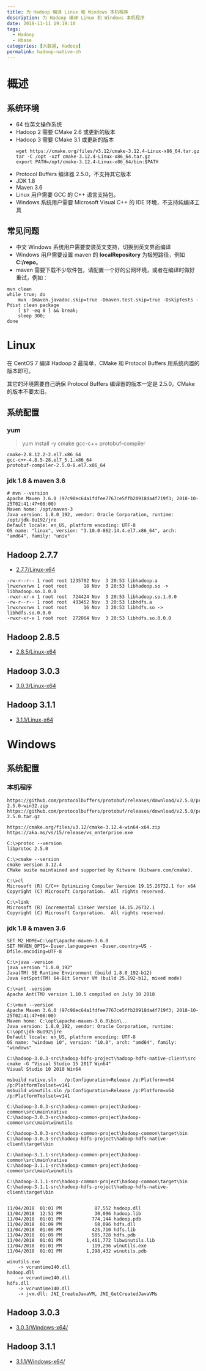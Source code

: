 ```yaml
---
title: 为 Hadoop 编译 Linux 和 Windows 本机程序
description: 为 Hadoop 编译 Linux 和 Windows 本机程序
date: 2018-11-11 19:19:10
tags:
  - Hadoop
  - Hbase
categories: [大数据, Hadoop]
permalink: hadoop-native-zh
---
```


# 概述
## 系统环境
+ 64 位英文操作系统
+ Hadoop 2 需要 CMake 2.6 或更新的版本
+ Hadoop 3 需要 CMake 3.1 或更新的版本
    ```
    wget https://cmake.org/files/v3.12/cmake-3.12.4-Linux-x86_64.tar.gz
    tar -C /opt -xzf cmake-3.12.4-Linux-x86_64.tar.gz
    export PATH=/opt/cmake-3.12.4-Linux-x86_64/bin:$PATH
    ```
+ Protocol Buffers 编译器 2.5.0，不支持其它版本
+ JDK 1.8
+ Maven 3.6
+ Linux 用户需要 GCC 的 C++ 语言支持包。
+ Windows 系统用户需要 Microsoft Visual C++ 的 IDE 环境，不支持纯编译工具

## 常见问题
+ 中文 Windows 系统用户需要安装英文支持，切换到英文界面编译
+ Windows 用户需要设置 maven 的 **localRepository** 为极短路径，例如 **C:/repo**。
+ maven 需要下载不少软件包，请配置一个好的公网环境，或者在编译时做好重试，例如：

```
mvn clean
while true; do 
    mvn -Dmaven.javadoc.skip=true -Dmaven.test.skip=true -DskipTests -Pdist clean package
    [ $? -eq 0 ] && break;
    sleep 300;
done
```

# Linux
在 CentOS 7 编译 Hadoop 2 最简单，CMake 和 Protocol Buffers 用系统内置的版本即可。

其它的环境需要自己确保 Protocol Buffers 编译器的版本一定是 2.5.0。CMake 的版本不要太旧。


## 系统配置
### yum
> yum install -y cmake gcc-c++ protobuf-compiler
```
cmake-2.8.12.2-2.el7.x86_64
gcc-c++-4.8.5-28.el7_5.1.x86_64
protobuf-compiler-2.5.0-8.el7.x86_64
```

### jdk 1.8 & maven 3.6
```
# mvn --version
Apache Maven 3.6.0 (97c98ec64a1fdfee7767ce5ffb20918da4f719f3; 2018-10-25T02:41:47+08:00)
Maven home: /opt/maven-3
Java version: 1.8.0_192, vendor: Oracle Corporation, runtime: /opt/jdk-8u192/jre
Default locale: en_US, platform encoding: UTF-8
OS name: "linux", version: "3.10.0-862.14.4.el7.x86_64", arch: "amd64", family: "unix"
```

## Hadoop 2.7.7
+ [2.7.7/Linux-x64](https://github.com/songdongsheng/hadoop-native/tree/master/2.7.7/Linux-x64)
```
-rw-r--r-- 1 root root 1235702 Nov  3 20:53 libhadoop.a
lrwxrwxrwx 1 root root      18 Nov  3 20:53 libhadoop.so -> libhadoop.so.1.0.0
-rwxr-xr-x 1 root root  724424 Nov  3 20:53 libhadoop.so.1.0.0
-rw-r--r-- 1 root root  433452 Nov  3 20:53 libhdfs.a
lrwxrwxrwx 1 root root      16 Nov  3 20:53 libhdfs.so -> libhdfs.so.0.0.0
-rwxr-xr-x 1 root root  272064 Nov  3 20:53 libhdfs.so.0.0.0
```

## Hadoop 2.8.5
+ [2.8.5/Linux-x64](https://github.com/songdongsheng/hadoop-native/tree/master/2.8.5/Linux-x64)

## Hadoop 3.0.3
+ [3.0.3/Linux-x64](https://github.com/songdongsheng/hadoop-native/tree/master/3.0.3/Linux-x64)

## Hadoop 3.1.1
+ [3.1.1/Linux-x64](https://github.com/songdongsheng/hadoop-native/tree/master/3.1.1/Linux-x64)

# Windows
## 系统配置
### 本机程序
```
https://github.com/protocolbuffers/protobuf/releases/download/v2.5.0/protoc-2.5.0-win32.zip
https://github.com/protocolbuffers/protobuf/releases/download/v2.5.0/protobuf-2.5.0.tar.gz

https://cmake.org/files/v3.12/cmake-3.12.4-win64-x64.zip
https://aka.ms/vs/15/release/vs_enterprise.exe

C:\>protoc --version
libprotoc 2.5.0

C:\>cmake --version
cmake version 3.12.4
CMake suite maintained and supported by Kitware (kitware.com/cmake).

C:\>cl
Microsoft (R) C/C++ Optimizing Compiler Version 19.15.26732.1 for x64
Copyright (C) Microsoft Corporation.  All rights reserved.

C:\>link
Microsoft (R) Incremental Linker Version 14.15.26732.1
Copyright (C) Microsoft Corporation.  All rights reserved.
```


### jdk 1.8 & maven 3.6
```
SET M2_HOME=C:\opt\apache-maven-3.6.0
SET MAVEN_OPTS=-Duser.language=en -Duser.country=US -Dfile.encoding=UTF-8

C:\>java -version
java version "1.8.0_192"
Java(TM) SE Runtime Environment (build 1.8.0_192-b12)
Java HotSpot(TM) 64-Bit Server VM (build 25.192-b12, mixed mode)

C:\>ant -version
Apache Ant(TM) version 1.10.5 compiled on July 10 2018

C:\>mvn --version
Apache Maven 3.6.0 (97c98ec64a1fdfee7767ce5ffb20918da4f719f3; 2018-10-25T02:41:47+08:00)
Maven home: C:\opt\apache-maven-3.6.0\bin\..
Java version: 1.8.0_192, vendor: Oracle Corporation, runtime: C:\opt\jdk-8u192\jre
Default locale: en_US, platform encoding: UTF-8
OS name: "windows 10", version: "10.0", arch: "amd64", family: "windows"

C:\hadoop-3.0.3-src\hadoop-hdfs-project\hadoop-hdfs-native-client\src
cmake -G "Visual Studio 15 2017 Win64"
Visual Studio 10 2010 Win64

msbuild native.sln   /p:Configuration=Release /p:Platform=x64 /p:PlatformToolset=v141
msbuild winutils.sln /p:Configuration=Release /p:Platform=x64 /p:PlatformToolset=v141

C:\hadoop-3.0.3-src\hadoop-common-project\hadoop-common\src\main\native
C:\hadoop-3.0.3-src\hadoop-common-project\hadoop-common\src\main\winutils

C:\hadoop-3.0.3-src\hadoop-common-project\hadoop-common\target\bin
C:\hadoop-3.0.3-src\hadoop-hdfs-project\hadoop-hdfs-native-client\target\bin

C:\hadoop-3.1.1-src\hadoop-common-project\hadoop-common\src\main\native
C:\hadoop-3.1.1-src\hadoop-common-project\hadoop-common\src\main\winutils

C:\hadoop-3.1.1-src\hadoop-common-project\hadoop-common\target\bin
C:\hadoop-3.1.1-src\hadoop-hdfs-project\hadoop-hdfs-native-client\target\bin


11/04/2018  01:01 PM            87,552 hadoop.dll
11/04/2018  12:51 PM            30,096 hadoop.lib
11/04/2018  01:01 PM           774,144 hadoop.pdb
11/04/2018  01:09 PM            68,096 hdfs.dll
11/04/2018  01:09 PM           425,710 hdfs.lib
11/04/2018  01:09 PM           585,728 hdfs.pdb
11/04/2018  01:01 PM         1,461,772 libwinutils.lib
11/04/2018  01:01 PM           119,296 winutils.exe
11/04/2018  01:01 PM         1,298,432 winutils.pdb

winutils.exe
    -> vcruntime140.dll
hadoop.dll
    -> vcruntime140.dll
hdfs.dll
    -> vcruntime140.dll
    -> jvm.dll: JNI_CreateJavaVM, JNI_GetCreatedJavaVMs
```

## Hadoop 3.0.3
+ [3.0.3/Windows-x64/](https://github.com/songdongsheng/hadoop-native/tree/master/3.0.3/Windows-x64)

## Hadoop 3.1.1
+ [3.1.1/Windows-x64/](https://github.com/songdongsheng/hadoop-native/tree/master/3.1.1/Windows-x64)
